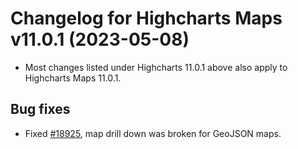 # Changelog for Highcharts Maps v11.0.1 (2023-05-08)

- Most changes listed under Highcharts 11.0.1 above also apply to Highcharts Maps 11.0.1.

## Bug fixes
- Fixed [#18925](https://github.com/highcharts/highcharts/issues/18925), map drill down was broken for GeoJSON maps.
